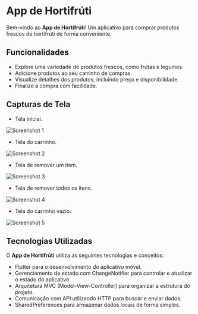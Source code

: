 # App de Hortifrúti

Bem-vindo ao **App de Hortifrúti**! Um aplicativo para comprar produtos frescos de hortifrúti de forma conveniente.

## Funcionalidades

- Explore uma variedade de produtos frescos, como frutas e legumes.
- Adicione produtos ao seu carrinho de compras.
- Visualize detalhes dos produtos, incluindo preço e disponibilidade.
- Finalize a compra com facilidade.

## Capturas de Tela

- Tela inicial.
  
![Screenshot 1](screenshots/1.png)

- Tela do carrinho.
  
![Screenshot 2](screenshots/2.png)

- Tela de remover um item.
  
![Screenshot 3](screenshots/3.png)

- Tela de remover todos os itens.
  
![Screenshot 4](screenshots/4.png)

- Tela do carrinho vazio.
  
![Screenshot 5](screenshots/5.png)

## Tecnologias Utilizadas

O **App de Hortifrúti** utiliza as seguintes tecnologias e conceitos:

- Flutter para o desenvolvimento do aplicativo móvel.
- Gerenciamento de estado com ChangeNotifier para controlar e atualizar o estado do aplicativo.
- Arquitetura MVC (Model-View-Controller) para organizar a estrutura do projeto.
- Comunicação com API utilizando HTTP para buscar e enviar dados.
- SharedPreferences para armazenar dados locais de forma simples.
